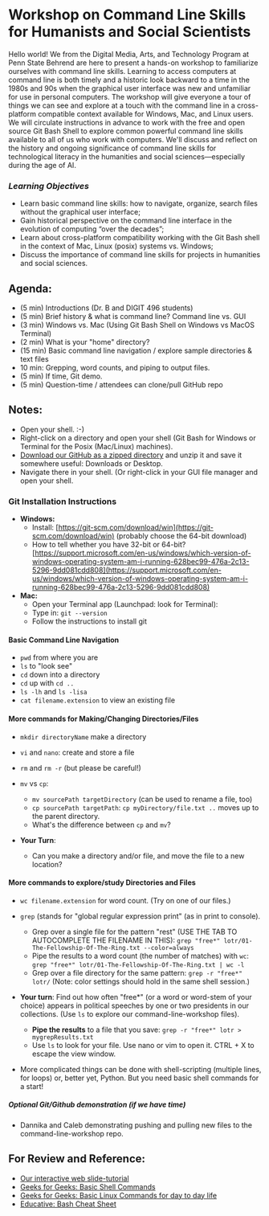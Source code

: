 # Workshop on Command Line Skills for Humanists and Social Scientists

Hello world! We from the Digital Media, Arts, and Technology Program at Penn State Behrend are here to present a hands-on workshop to familiarize ourselves with command line skills. Learning to access computers at command line is both timely and a historic look backward to a time in the 1980s and 90s when the graphical user interface was new and unfamiliar for use in personal computers. The workshop will give everyone a tour of things we can see and explore at a touch with the command line in a cross-platform compatible context available for Windows, Mac, and Linux users. We will circulate instructions in advance to work with the free and open source Git Bash Shell to explore common powerful command line skills available to all of us who work with computers. We'll discuss and reflect on the history and ongoing significance of command line skills for technological literacy in the humanities and social sciences—especially during the age of AI.

### *Learning Objectives*
* Learn basic command line skills: how to navigate, organize, search files
without the graphical user interface;
* Gain historical perspective on the command line interface in the evolution of
computing “over the decades”; 
* Learn about cross-platform compatibility working with the Git Bash shell in
the context of Mac, Linux (posix) systems vs. Windows;
* Discuss the importance of command line skills for projects in humanities and
social sciences.

## Agenda: 

* (5 min) Introductions (Dr. B and DIGIT 496 students)
* (5 min) Brief history & what is command line? Command line vs. GUI
* (3 min) Windows vs. Mac (Using Git Bash Shell on Windows vs MacOS Terminal)
* (2 min) What is your "home" directory?
* (15 min) Basic command line navigation / explore sample directories & text files
* 10 min: Grepping, word counts, and piping to output files.
* (5 min) If time, Git demo.
* (5 min) Question-time / attendees can clone/pull GitHub repo

## Notes:
* Open your shell. :-) 
* Right-click on a directory and open your shell (Git Bash for Windows or Terminal for the Posix (Mac/Linux) machines).
* [Download our GitHub as a zipped directory](https://github.com/newtfire/command-line-workshop/archive/refs/tags/1.0.zip) and unzip it and save it somewhere useful: Downloads or Desktop. 
*  Navigate there in your shell. (Or right-click in your GUI file manager and open your shell.

### Git Installation Instructions
  * **Windows:**
    * Install: [https://git-scm.com/download/win](https://git-scm.com/download/win) (probably choose the 64-bit download)
    * How to tell whether you have 32-bit or 64-bit? [https://support.microsoft.com/en-us/windows/which-version-of-windows-operating-system-am-i-running-628bec99-476a-2c13-5296-9dd081cdd808](https://support.microsoft.com/en-us/windows/which-version-of-windows-operating-system-am-i-running-628bec99-476a-2c13-5296-9dd081cdd808)
  * **Mac:**
    * Open your Terminal app (Launchpad: look for Terminal):
    * Type in: `git --version`
    * Follow the instructions to install git

#### Basic Command Line Navigation
* `pwd` from where you are
* `ls` to "look see"
* `cd` down into a directory
* `cd` up with `cd ..`
* `ls -lh` and `ls -lisa` 
* `cat filename.extension` to view an existing file

#### More commands for Making/Changing Directories/Files
* `mkdir directoryName` make a directory
* `vi` and `nano`: create and store a file
* `rm` and `rm -r` (but please be careful!)
* `mv` vs `cp`:
     * `mv sourcePath targetDirectory` (can be used to rename a file, too)
     *  `cp sourcePath targetPath`: `cp myDirectory/file.txt ..` moves up to the parent directory.
     *  What's the difference between `cp` and `mv`?

* **Your Turn**:
    * Can you make a directory and/or file, and move the file to a new location? 


#### More commands to explore/study Directories and Files
* `wc filename.extension` for word count. (Try on one of our files.)
* `grep` (stands for "global regular expression print" (as in print to console). 
    * Grep over a single file for the pattern "rest" (USE THE TAB TO AUTOCOMPLETE THE FILENAME IN THIS): `grep "free*" lotr/01-The-Fellowship-Of-The-Ring.txt --color=always`
    * Pipe the results to a word count (the number of matches) with `wc`: `grep "free*" lotr/01-The-Fellowship-Of-The-Ring.txt | wc -l`
    * Grep over a file directory for the same pattern: `grep -r "free*" lotr/` (Note: color settings should hold in the same shell session.)
* **Your turn**: Find out how often "free*" (or a word or word-stem of your choice) appears in political speeches by one or two presidents in our collections. (Use `ls` to explore our command-line-workshop files).
    * **Pipe the results** to a file that you save: `grep -r "free*" lotr > mygrepResults.txt`
    * Use `ls` to look for your file. Use nano or vim to open it. CTRL + X to escape the view window.

* More complicated things can be done with shell-scripting (multiple lines, for loops) or, better yet, Python. But you need basic shell commands for a start!

##### Optional Git/Github demonstration (if we have time)
* Dannika and Caleb demonstrating pushing and pulling new files to the command-line-workshop repo.
  
## For Review and Reference:
* [Our interactive web slide-tutorial](https://slides.com/elisabeshero-bondar/shell-git-nav/)
* [Geeks for Geeks: Basic Shell Commands](https://www.geeksforgeeks.org/basic-shell-commands-in-linux/)
* [Geeks for Geeks: Basic Linux Commands for day to day life](https://www.geeksforgeeks.org/basic-linux-commands-day-day-life/)
* [Educative: Bash Cheat Sheet](https://www.educative.io/blog/bash-shell-command-cheat-sheet)

  


  

